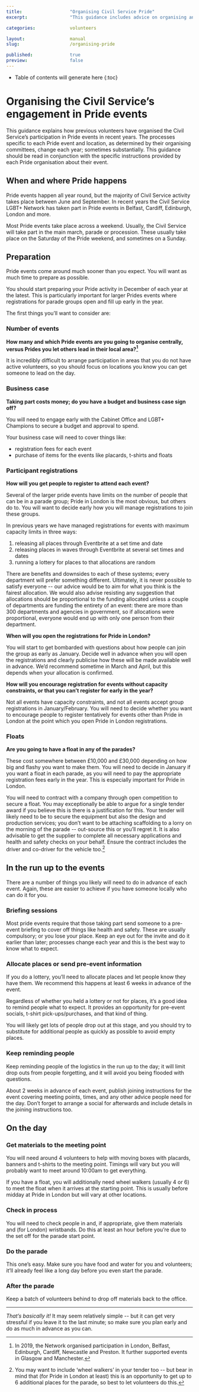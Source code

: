 ```yaml
---
title:  				"Organising Civil Service Pride"
excerpt:	  			"This guidance includes advice on organising annual pride participation for the Civil Service"

categories: 			volunteers

layout: 				manual
slug:					/organising-pride

published:				true
preview:				false
---
```


<!-- Include the following to generate a Table of Contents -->
* Table of contents will generate here
{:toc}
<!-- Don't touch the Table of Contents above -->

<!-- Include this line to process the Markdown and format the content properly -->
<div id="page-content" markdown="1">
<!-- Don't remove the line of code above -->



# Organising the Civil Service’s engagement in Pride events

This guidance explains how previous volunteers have organised the Civil Service’s participation in Pride events in recent years. The processes specific to each Pride event and location, as determined by their organising committees, change each year; sometimes substantially. This guidance should be read in conjunction with the specific instructions provided by each Pride organisation about their event.


## When and where Pride happens

Pride events happen all year round, but the majority of Civil Service activity takes place between June and September. In recent years the Civil Service LGBT+ Network has taken part in Pride events in Belfast, Cardiff, Edinburgh, London and more. 

Most Pride events take place across a weekend. Usually, the Civil Service will take part in the main march, parade or procession. These usually take place on the Saturday of the Pride weekend, and sometimes on a Sunday.

## Preparation

Pride events come around much sooner than you expect. You will want as much time to prepare as possible. 

You should start preparing your Pride activity in December of each year at the latest. This is particularly important for larger Prides events where registrations for parade groups open and fill up early in the year.

The first things you’ll want to consider are:

### Number of events

**How many and which Pride events are you going to organise centrally, versus Prides you let others lead in their local area?[^1]**

It is incredibly difficult to arrange participation in areas that you do not have active volunteers, so you should focus on locations you know you can get someone to lead on the day.

### Business case

**Taking part costs money; do you have a budget and business case sign off?** 

You will need to engage early with the Cabinet Office and LGBT+ Champions to secure a budget and approval to spend. 

Your business case will need to cover things like:

- registration fees for each event
- purchase of items for the events like placards, t-shirts and floats

### Participant registrations

**How will you get people to register to attend each event?**

Several of the larger pride events have limits on the number of people that can be in a parade group; Pride in London is the most obvious, but others do to. You will want to decide early how you will manage registrations to join these groups.

In previous years we have managed registrations for events with maximum capacity limits in three ways:

1. releasing all places through Eventbrite at a set time and date
2. releasing places in waves through Eventbrite at several set times and dates
3. running a lottery for places to that allocations are random

There are benefits and downsides to each of these systems; every department will prefer something different. Ultimately, it is never possible to satisfy everyone -- our advice would be to aim for what you think is the fairest allocation. We would also advise resisting any suggestion that allocations should be proportional to the funding allocated unless a couple of departments are funding the entirety of an event: there are more than 300 departments and agencies in government, so if allocations were proportional, everyone would end up with only one person from their department.

**When will you open the registrations for Pride in London?**

You will start to get bombarded with questions about how people can join the group as early as January. Decide well in advance when you will open the registrations and clearly publicise how these will be made available well in advance. We’d recommend sometime in March and April, but this depends when your allocation is confirmed.

**How will you encourage registration for events without capacity constraints, or that you can’t register for early in the year?**

Not all events have capacity constraints, and not all events accept group registrations in January/February. You will need to decide whether you want to encourage people to register tentatively for events other than Pride in London at the point which you open Pride in London registrations.

### Floats

**Are you going to have a float in any of the parades?**

These cost somewhere between £10,000 and £30,000 depending on how big and flashy you want to make them. You will need to decide in January if you want a float in each parade, as you will need to pay the appropriate registration fees early in the year. This is especially important for Pride in London.

You will need to contract with a company through open competition to secure a float. You may exceptionally be able to argue for a single tender award if you believe this is there is a justification for this. Your tender will likely need to be to secure the equipment but also the design and production services; you don’t want to be attaching scaffolding to a lorry on the morning of the parade -- out-source this or you’ll regret it. It is also advisable to get the supplier to complete all necessary applications and health and safety checks on your behalf. Ensure the contract includes the driver and co-driver for the vehicle too.[^2]

## In the run up to the events

There are a number of things you likely will need to do in advance of each event. Again, these are easier to achieve if you have someone locally who can do it for you.

### Briefing sessions

Most pride events require that those taking part send someone to a pre-event briefing to cover off things like health and safety. These are usually compulsory; or you lose your place. Keep an eye out for the invite and do it earlier than later; processes change each year and this is the best way to know what to expect.

### Allocate places or send pre-event information

If you do a lottery, you’ll need to allocate places and let people know they have them. We recommend this happens at least 6 weeks in advance of the event. 

Regardless of whether you held a lottery or not for places, it’s a good idea to remind people what to expect. It provides an opportunity for pre-event socials, t-shirt pick-ups/purchases, and that kind of thing. 

You will likely get lots of people drop out at this stage, and you should try to substitute for additional people as quickly as possible to avoid empty places.

### Keep reminding people

Keep reminding people of the logistics in the run up to the day; it will limit drop outs from people forgetting, and it will avoid you being flooded with questions.

About 2 weeks in advance of each event, publish joining instructions for the event covering meeting points, times, and any other advice people need for the day. Don’t forget to arrange a social for afterwards and include details in the joining instructions too.

## On the day

### Get materials to the meeting point

You will need around 4 volunteers to help with moving boxes with placards, banners and t-shirts to the meeting point. Timings will vary but you will probably want to meet around 10:00am to get everything.

If you have a float, you will additionally need wheel walkers (usually 4 or 6) to meet the float when it arrives at the starting point. This is usually before midday at Pride in London but will vary at other locations.

### Check in process

You will need to check people in and, if appropriate, give them materials and (for London) wristbands. Do this at least an hour before you’re due to the set off for the parade start point. 

### Do the parade

This one’s easy. Make sure you have food and water for you and volunteers; it’ll already feel like a long day before you even start the parade.

### After the parade

Keep a batch of volunteers behind to drop off materials back to the office.

---
 
*That’s basically it!* It may seem relatively simple -- but it can get very stressful if you leave it to the last minute; so make sure you plan early and do as much in advance as you can.

[^1]: In 2019, the Network organised participation in London, Belfast, Edinburgh, Cardiff, Newcastle and Preston. It further supported events in Glasgow and Manchester.

[^2]: You may want to include ‘wheel walkers’ in your tender too -- but bear in mind that (for Pride in London at least) this is an opportunity to get up to 6 additional places for the parade, so best to let volunteers do this. 




<!-- Include this line to process the Markdown and format the content properly -->
</div>
<!-- Don't remove the line of code above -->